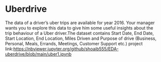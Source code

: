 # Uberdrive
The data of a driver’s uber trips are available for year 2016. Your manager wants you to explore this data to give him some useful insights about the trip behaviour of a Uber driver.The dataset contains Start Date, End Date, Start Location, End Location, Miles Driven and Purpose of drive (Business, Personal, Meals, Errands, Meetings, Customer Support etc.)
project link:https://nbviewer.jupyter.org/github/shoaib555/EDA-uberdrive/blob/main/uber1.ipynb
